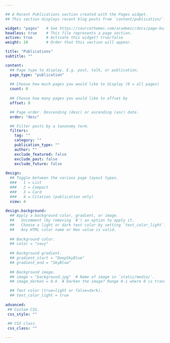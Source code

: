 ```yaml
---

## A Recent Publications section created with the Pages widget.
## This section displays recent blog posts from `content/publication/`.

widget: "pages"   # See https://sourcethemes.com/academic/docs/page-builder/
headless: true    # This file represents a page section.
active: true      # Activate this widget? true/false
weight: 10        # Order that this section will appear.

title: "Publications"
subtitle: ""

content:
  ## Page type to display. E.g. post, talk, or publication.
  page_type: "publication"
  
  ## Choose how much pages you would like to display (0 = all pages)
  count: 0
  
  ## Choose how many pages you would like to offset by
  offset: 0

  ## Page order. Descending (desc) or ascending (asc) date.
  order: "desc"

  ## Filter posts by a taxonomy term.
  filters:
    tag: ""
    category: ""
    publication_type: ""
    author: ""
    exclude_featured: false
    exclude_past: false
    exclude_future: false
  
design:
  ## Toggle between the various page layout types.
  ###   1 = List
  ###   2 = Compact
  ###   3 = Card
  ###   4 = Citation (publication only)
  view: 4
  
design.background:
  ## Apply a background color, gradient, or image.
  ##   Uncomment (by removing `#`) an option to apply it.
  ##   Choose a light or dark text color by setting `text_color_light`.
  ##   Any HTML color name or Hex value is valid.
    
  ## Background color.
  ## color = "navy"
  
  ## Background gradient.
  ## gradient_start = "DeepSkyBlue"
  ## gradient_end = "SkyBlue"
  
  ## Background image.
  ## image = "background.jpg"  # Name of image in `static/media/`.
  ## image_darken = 0.6  # Darken the image? Range 0-1 where 0 is transparent and 1 is opaque.

  ## Text color (true=light or false=dark).
  ## text_color_light = true  
  
advanced:
 ## Custom CSS. 
 css_style: ""
 
 ## CSS class.
 css_class: ""

---
```



